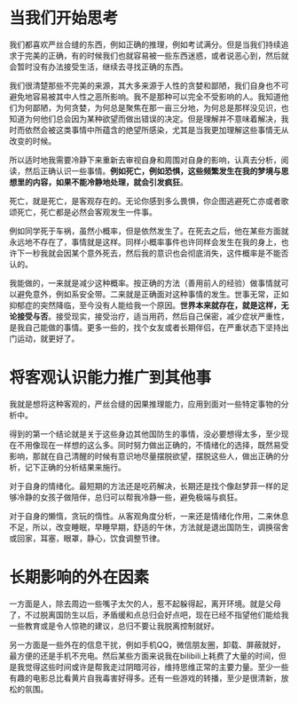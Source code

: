 #  当我们开始思考

我们都喜欢严丝合缝的东西，例如正确的推理，例如考试满分。但是当我们持续追求于完美的正确，有的时候我们也就容易被一些东西迷惑，或者说恶心到，然后就会暂时没有办法接受生活，继续去寻找正确的东西。

我们很清楚那些不完美的来源，其大多来源于人性的贪婪和鄙陋，我们自身也不可避免地容易被其中人性之恶所影响。我不是那种可以完全不受影响的人。我知道他们为何鄙陋，为何贪婪，为何总是聚焦在那一亩三分地，为何总是那样没见识，也知道为何他们总会因为某种欲望而做出错误的决定。但是理解并不意味着解决，我时而依然会被这类事情中所蕴含的绝望所感染，尤其是当我更加理解这些事情无从改变的时候。

所以适时地我需要冷静下来重新去审视自身和周围对自身的影响，认真去分析，阅读，然后正确认识一些事情。**例如死亡，例如恐惧，这些频繁发生在我的梦境与思想里的内容，如果不能冷静地处理，就会引发疯狂**。

死亡，就是死亡，是客观存在的。无论你感到多么畏惧，你企图逃避死亡亦或者歌颂死亡，死亡都是必然会客观发生一件事。

例如同学死于车祸，虽然小概率，但是依然发生了。在死去之后，他在某些方面就永远地不存在了，事情就是这样。同样小概率事件也许同样会发生在我的身上，也许下一秒我就会因某个意外死去，然后我的意识也会彻底消失，这件概率是不能否认的。

我能做的，一来就是减少这种概率。按正确的方法（善用前人的经验）做事情就可以避免意外，例如系安全带。二来就是正确面对这种事情的发生。世事无常，正如抑郁症的突然降临，至今没有人能给我一个原因。**世界本来就存在，就是这样，无论接受与否**。接受现实，接受治疗，适当用药，然后自己保密，减少症状严重性，是我自己能做的事情。更多一些的，找个女友或者长期伴侣，在严重状态下坚持出门运动，就更好了。

# 将客观认识能力推广到其他事

我就是想将这种客观的，严丝合缝的因果推理能力，应用到面对一些特定事物的分析中。

得到的第一个结论就是关于这些身边其他国防生的事情，没必要想得太多，至少现在不用像现在一样想的这么多。同时努力做出正确的，不情绪化的选择，既然易受影响，那就在自己清醒的时候有意识地尽量摆脱欲望，摆脱这些人，做出正确的分析，记下正确的分析结果来施行。

对于自身的情绪化。最短期的方法还是吃药解决，长期还是找个像赵梦菲一样的足够冷静的女孩子做陪伴，总归可以帮我冷静一些，避免极端与疯狂。

对于自身的懒惰，贪玩的惰性。从客观角度分析，一来还是情绪化作用，二来休息不足，所以，改变睡眠，早睡早期，舒适的午休，方法就是退出国防生，调换宿舍或回家，耳塞，眼罩，静心，饮食调整节律。 

# 长期影响的外在因素

一方面是人，除去周边一些嘴子太欠的人，惹不起躲得起，离开环境。就是父母了，不过脱离国防生以后，矛盾缓和点总归会好点吧，现在已经不指望他们能给我一些教育或是令人惊艳的建议，总归不要让我脱离控制就好。

另一方面是一些外在的信息干扰，例如手机QQ，微信朋友圈，卸载、屏蔽就好，最方便的还是手机不充电。然后某些方面来说我在bilibili上耗费了大量的时间，但是我觉得这些时间或许是帮我走过阴暗河谷，维持思维正常的主要力量。至少一些有趣的电影总比看黄片自我毒害好得多。还有一些游戏的转播，至少是很清新，放松的氛围。